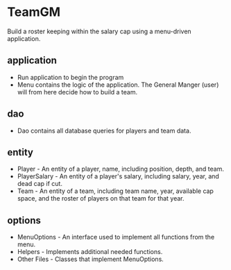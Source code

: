 # TeamGM
Build a roster keeping within the salary cap using a menu-driven application.

application
-----------
<ul><li>Run application to begin the program</li>

<li>Menu contains the logic of the application. The General Manger (user) will from here decide how to build a team.</li></ul>

dao
----------
<ul><li>Dao contains all database queries for players and team data.</li></ul>

entity
---------
<ul><li>Player - An entity of a player, name, including position, depth, and team.</li>
<li>PlayerSalary - An entity of a player's salary, including salary, year, and dead cap if cut.</li>
<li>Team - An entity of a team, including team name, year, available cap space, and the roster of players on that team for that year.</li></ul>
  
options
---------
<ul><li>MenuOptions - An interface used to implement all functions from the menu.</li>
  <li>Helpers - Implements additional needed functions.</li>
  <li>Other Files - Classes that implement MenuOptions.</li></ul>
